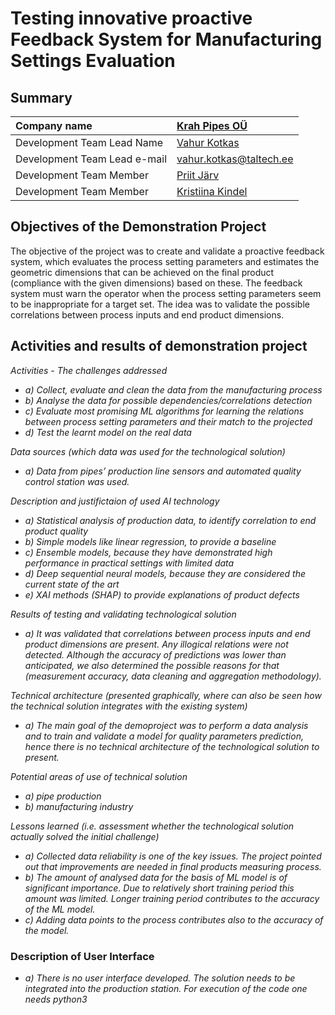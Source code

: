 # Testing innovative proactive Feedback System for Manufacturing Settings Evaluation
## Summary

| Company name | [Krah Pipes OÜ](https://www.krah-pipes.ee/) |
| :--- | :--- |
| Development Team Lead Name | [Vahur Kotkas](https://taltech.ee/en/department-of-software-science/cooperation/applied-artificial-intelligence-group) |
| Development Team Lead e-mail | [vahur.kotkas@taltech.ee](mailto:vahur.kotkas@taltech.ee) |
| Development Team Member | [Priit Järv](https://taltech.ee/en/department-of-software-science/cooperation/applied-artificial-intelligence-group) |
| Development Team Member | [Kristiina Kindel](https://taltech.ee/en/department-of-software-science/cooperation/applied-artificial-intelligence-group) 

## Objectives of the Demonstration Project
The objective of the project was to create and validate a proactive feedback system, which evaluates the process setting parameters and estimates the geometric dimensions that can be achieved on the final product (compliance with the given dimensions) based on these. The feedback system must warn the operator when the process setting parameters seem to be inappropriate for a target set. The idea was to validate the possible correlations between process inputs and end product dimensions.

## Activities and results of demonstration project
*Activities - The challenges addressed*
-  *a) Collect, evaluate and clean the data from the manufacturing process*
-  *b) Analyse the data for possible dependencies/correlations detection*
-  *c) Evaluate most promising ML algorithms for learning the relations between process setting parameters and their match to the projected*
-  *d) Test the learnt model on the real data*

*Data sources (which data was used for the technological solution)*
-  *a) Data from pipes’ production line sensors and automated quality control station was used.*

*Description and justifictaion of used AI technology*
-  *a) Statistical analysis of production data, to identify correlation to end product quality*
-  *b) Simple models like linear regression, to provide a baseline*
-  *c) Ensemble models, because they have demonstrated high performance in practical settings with limited data*
-  *d) Deep sequential neural models, because they are considered the current state of the art*
-  *e) XAI methods (SHAP) to provide explanations of product defects*

*Results of testing and validating technological solution*
-  *a) It was validated that correlations between process inputs and end product dimensions are present. Any illogical relations were not detected.
Although the accuracy of predictions was lower than anticipated, we also determined the possible reasons for that (measurement accuracy, data cleaning and aggregation methodology).*

*Technical architecture (presented graphically, where can also be seen how the technical solution integrates with the existing system)*
-  *a) The main goal of the demoproject was to perform a data analysis and to train and validate a model for quality parameters prediction, hence there is no technical architecture of the technological solution to present.*

*Potential areas of use of technical solution*
-  *a) pipe production*
-  *b) manufacturing industry*

*Lessons learned (i.e. assessment whether the technological solution actually solved the initial challenge)*
-  *a) Collected data reliability is one of the key issues. The project pointed out that improvements are needed in final products measuring process.*
-  *b) The amount of analysed data for the basis of ML model is of significant importance. Due to relatively short training period this amount was limited. Longer training period contributes to the accuracy of the ML model.*
-  *c) Adding data points to the process contributes also to the accuracy of the model.*

### Description of User Interface
-  *a) There is no user interface developed. The solution needs to be integrated into the production station. For execution of the code one needs python3*
